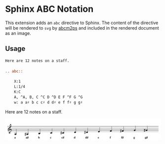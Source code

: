 # Sphinx ABC Notation

This extension adds an `abc` directive to Sphinx. The content of the directive
will be rendered to `svg` by [abcm2ps](https://github.com/leesavide/abcm2ps)
and included in the rendered document as an image.

## Usage

```rst
Here are 12 notes on a staff.

.. abc::

    X:1
    L:1/4
    K:C
    A, ^A, B, C ^C D ^D E F ^F G ^G
    w: a a♯ b c c♯ d d♯ e f f♯ g g♯
```

Here are 12 notes on a staff.

![](example.svg)
